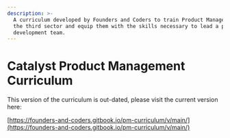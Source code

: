 ```yaml
---
description: >-
  A curriculum developed by Founders and Coders to train Product Managers within
  the third sector and equip them with the skills necessary to lead a product
  development team.
---
```


# Catalyst Product Management Curriculum

This version of the curriculum is out-dated, please visit the current version here:

[https://founders-and-coders.gitbook.io/pm-curriculum/v/main/](https://founders-and-coders.gitbook.io/pm-curriculum/v/main/)

